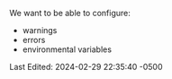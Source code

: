 
We want to be able to configure:
-  warnings 
- errors
- environmental variables

Last Edited: 2024-02-29 22:35:40 -0500
